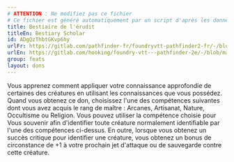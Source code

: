 ```yaml
---
# ATTENTION : Ne modifiez pas ce fichier
# Ce fichier est généré automatiquement par un script d'après les données du module Foundry VTT officiel et de sa traduction
title: Bestiaire de l'érudit
titleEn: Bestiary Scholar
id: ADgQzThbtGKvp6hy
urlFr: https://gitlab.com/pathfinder-fr/foundryvtt-pathfinder2-fr/-/blob/master/data/feats/ADgQzThbtGKvp6hy.htm
urlEn: https://gitlab.com/hooking/foundry-vtt---pathfinder-2e/-/blob/master/packs/data/feats.db/bestiary-scholar.json
group: feats
layout: dons
---
```

Vous apprenez comment appliquer votre connaissance approfondie de certaines des créatures en utilisant les connaissances que vous possédez. Quand vous obtenez ce don, choisissez l'une des compétences suivantes dont vous avez acquis le rang de maître : Arcanes, Artisanat, Nature, Occultisme ou Religion. Vous pouvez utiliser la compétence choisie pour Vous souvenir afin d'identifier toute créature normalement identifiable par l'une des compétences ci-dessus. En outre, lorsque vous obtenez un succès critique pour identifier une créature, vous obtenez un bonus de circonstance de +1 à votre prochain jet d'attaque ou de sauvegarde contre cette créature.


